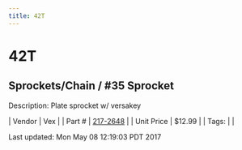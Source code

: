 ```yaml
---
title: 42T
---
```


# 42T
## Sprockets/Chain / #35 Sprocket
Description: 	Plate sprocket w/ versakey 

| Vendor | Vex | 
| Part # | [217-2648](http://www.vexrobotics.com/vexpro/motion/sprockets-and-chain/35-sprockets.html) | 
| Unit Price | $12.99 | 
| Tags: |  | 

Last updated: Mon May 08 12:19:03 PDT 2017